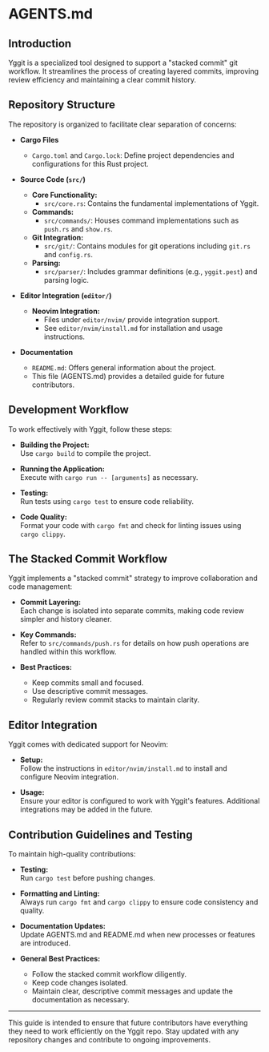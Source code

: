 # AGENTS.md

## Introduction
Yggit is a specialized tool designed to support a "stacked commit" git workflow. It streamlines the process of creating layered commits, improving review efficiency and maintaining a clear commit history.

## Repository Structure
The repository is organized to facilitate clear separation of concerns:

- **Cargo Files**
  - `Cargo.toml` and `Cargo.lock`: Define project dependencies and configurations for this Rust project.
  
- **Source Code (`src/`)**
  - **Core Functionality:**  
    - `src/core.rs`: Contains the fundamental implementations of Yggit.
  - **Commands:**  
    - `src/commands/`: Houses command implementations such as `push.rs` and `show.rs`.
  - **Git Integration:**  
    - `src/git/`: Contains modules for git operations including `git.rs` and `config.rs`.
  - **Parsing:**  
    - `src/parser/`: Includes grammar definitions (e.g., `yggit.pest`) and parsing logic.
    
- **Editor Integration (`editor/`)**
  - **Neovim Integration:**
    - Files under `editor/nvim/` provide integration support.
    - See `editor/nvim/install.md` for installation and usage instructions.

- **Documentation**
  - `README.md`: Offers general information about the project.
  - This file (AGENTS.md) provides a detailed guide for future contributors.

## Development Workflow
To work effectively with Yggit, follow these steps:

- **Building the Project:**  
  Use `cargo build` to compile the project.

- **Running the Application:**  
  Execute with `cargo run -- [arguments]` as necessary.

- **Testing:**  
  Run tests using `cargo test` to ensure code reliability.

- **Code Quality:**  
  Format your code with `cargo fmt` and check for linting issues using `cargo clippy`.

## The Stacked Commit Workflow
Yggit implements a "stacked commit" strategy to improve collaboration and code management:

- **Commit Layering:**  
  Each change is isolated into separate commits, making code review simpler and history cleaner.

- **Key Commands:**  
  Refer to `src/commands/push.rs` for details on how push operations are handled within this workflow.

- **Best Practices:**  
  - Keep commits small and focused.
  - Use descriptive commit messages.
  - Regularly review commit stacks to maintain clarity.

## Editor Integration
Yggit comes with dedicated support for Neovim:

- **Setup:**  
  Follow the instructions in `editor/nvim/install.md` to install and configure Neovim integration.

- **Usage:**  
  Ensure your editor is configured to work with Yggit's features. Additional integrations may be added in the future.

## Contribution Guidelines and Testing
To maintain high-quality contributions:

- **Testing:**  
  Run `cargo test` before pushing changes.

- **Formatting and Linting:**  
  Always run `cargo fmt` and `cargo clippy` to ensure code consistency and quality.

- **Documentation Updates:**  
  Update AGENTS.md and README.md when new processes or features are introduced.

- **General Best Practices:**  
  - Follow the stacked commit workflow diligently.
  - Keep code changes isolated.
  - Maintain clear, descriptive commit messages and update the documentation as necessary.

---

This guide is intended to ensure that future contributors have everything they need to work efficiently on the Yggit repo. Stay updated with any repository changes and contribute to ongoing improvements.
